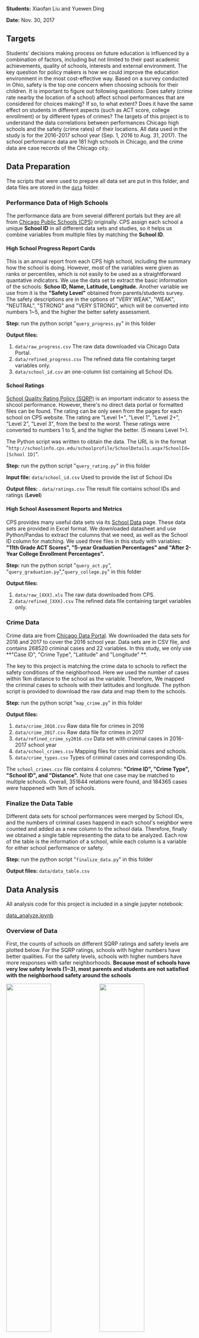 
**Students:** Xiaofan Liu and Yuewen Ding

**Date:** Nov. 30, 2017

## Targets

Students’ decisions making process on future education is influenced by a combination of factors, including but not limited to their past academic achievements, quality of schools, interests and external environment. The key question for policy makers is how we could improve the education environment in the most cost-effective way. Based on a survey conducted in Ohio, safety is the top one concern when choosing schools for their children. It is important to figure out following questions: Does safety (crime rate nearby the location of a school) affect school performances that are considered for choices making? If so, to what extent? Does it have the same effect on students in different aspects (such as ACT score, college enrollment) or by different types of crimes? The targets of this project is to understand the data correlations between performances Chicago high schools and the safety (crime rates) of their locations. All data used in the study is for the 2016-2017 school year (Sep. 1, 2016 to Aug. 31, 2017). The school performance data are 181 high schools in Chicago, and the crime data are case records of the Chicago city.

## Data Preparation

The scripts that were used to prepare all data set are put in this folder, and data files are stored in the [`data`](https://github.com/yuewending/PPHA30550_Final_Project/blob/master/data) folder.

### Performance Data of High Schools

The performance data are from several different portals but they are all from [Chicago Public Schools (CPS)](http://www.cps.edu/) originally. CPS assign each school a unique **School ID** in all different data sets and studies, so it helps us combine variables from multiple files by matching the **School ID**.

#### High School Progress Report Cards

This is an annual report from each CPS high school, including the summary how the school is doing. However, most of the variables were given as ranks or percentiles, which is not easily to be used as a straightforward quantative indicators. We use the data set to extract the basic information of the schools: **Schoo ID, Name, Latitude, Longitude.** Another variable we use from it is the **"Safety Level"** obtained from parents/students survey. The safety descriptions are in the options of "VERY WEAK", "WEAK", "NEUTRAL", "STRONG" and "VERY STRONG", which will be converted into numbers 1~5, and the higher the better safety assessment.

**Step:** run the python script "`query_progress.py`" in this folder

**Output files:** 
  1. `data/raw_progress.csv` The raw data downloaded via Chicago Data Portal.
  2. `data/refined_progress.csv` The refined data file containing target variables only.
  3. `data/school_id.csv` an one-column list containing all School IDs.
  
  
  
#### School Ratings

[School Quality Rating Policy (SQRP)](http://cps.edu/Performance/Pages/PerformancePolicy.aspx) is an important indicator to assess the shcool performance. However, there's no direct data portal or formatted files can be found. The rating can be only seen from the pages for each school on CPS website. The rating are "Level 1+", "Level 1", "Level 2+", "Level 2", "Level 3", from the best to the worst. These ratings were converted to numbers 1 to 5, and the higher the better. (5 means Level 1+).

The Python script was written to obtain the data. The URL is in the format "`http://schoolinfo.cps.edu/schoolprofile/SchoolDetails.aspx?SchoolId=[School ID]`".

**Step:** run the python script "`query_rating.py`" in this folder

**Input file:** `data/school_id.csv` Used to provide the list of School IDs

**Output files:** . `data/ratings.csv` The result file contains school IDs and ratings (**Level**)




#### High School Assessment Reports and Metrics

CPS provides many useful data sets via its [School Data](http://cps.edu/SchoolData/Pages/SchoolData.aspx) page. These data sets are provided in Excel format. We downloaded datasheet and use Python/Pandas to extract the columns that we need, as well as the School ID column for matching. We used three files in this study with variables: **"11th Grade ACT Scores", "5-year Graduation Percentages" and "After 2-Year College Enrollment Percentages".**

**Step:** run the python script "`query_act.py`", "`query_graduation.py`","`query_college.py`" in this folder

**Output files:** 
  1. `data/raw_[XXX].xls` The raw data downloaded from CPS.
  2. `data/refined_[XXX].csv` The refined data file containing target variables only.


### Crime Data

Crime data are from [Chicago Data Portal](https://data.cityofchicago.org). We downloaded the data sets for 2016 and 2017 to cover the 2016 school year. Data sets are in CSV file, and contains 268520 criminal cases and 22 variables. In this study, we only use **"Case ID", "Crime Type", "Latitude" and "Longitude" **.

The key to this project is matching the crime data to schools to reflect the safety conditions of the neighborhood. Here we used the number of cases within 1km distance to the school as the variable. Therefore, We mapped the criminal cases to schools with their latitudes and longitude. The python script is provided to download the raw data and map them to the schools.

**Step:** run the python script "`map_crime.py`" in this folder

**Output files:** 
  1. `data/crime_2016.csv` Raw data file for crimes in 2016
  2. `data/crime_2017.csv` Raw data file for crimes in 2017
  3. `data/refined_crime_sy2016.csv` Data set with criminal cases in 2016-2017 school year
  4. `data/school_crimes.csv` Mapping files for criminial cases and schools.
  5. `data/crime_types.csv` Types of criminal cases and corresponding IDs.

The `school_crimes.csv` file contains 4 columns: **"Crime ID", "Crime Type", "School ID", and "Distance".** Note that one case may be matched to multiple schools. Overall, 351644 relations were found, and 184365 cases were happened with 1km of schools.

### Finalize the Data Table

Different data sets for school performances were merged by School IDs, and the numbers of criminal cases happend in each school's neighbor were counted and added as a new column to the school data. Therefore, finally we obtained a single table representing the data to be analyzed. Each row of the table is the information of a school, while each column is a variable for either school performance or safety.

**Step:** run the python script "`finalize_data.py`" in this folder

**Output files:** `data/data_table.csv`



## Data Analysis

All analysis code for this project is included in a single jupyter notebook:

[data_analyze.ipynb](https://github.com/yuewending/PPHA30550_Final_Project/blob/master/data_analyze.ipynb)

### Overview of Data

First, the counts of schools on different SQRP ratings and safety levels are plotted below. For the SQRP ratings, schools with higher numbers have better qualities. For the safety levels, schools with higher numbers have more responses with safer neighborhoods. **Because most of schools have very low safety levels (1~3), most parents and students are not satisfied with the neighborhood safety around the schools**

<img src="data_analyze/output_5_1.png" width="49%"> <img src="data_analyze/output_6_1.png" width="49%">

Then, counts of schools with different performance variables are shown below. These plots can reflect the overall performances of Chicago high schools.

<img src="data_analyze/output_8_1.png" width="32%"> <img src="data_analyze/output_8_2.png" width="32%"> <img src="data_analyze/output_8_3.png" width="32%">

Last, the crime data are visualized below. Left is the counts histogram categoried by number of crimes. Most of neighborhoods nearby high schools have less than 3000 crime reports over the year (left). The right panel is the geographic plotting of the schools on the Chicago map, and the colors represent the number of crime reports. It demostrate a strong clusterring pattern. Mid-west region has the most dangerous neighborhoods, while the safest neighborhoods are near the north and south border of Chicago.

<img src="data_analyze/output_8_3.png" width="58%"> <img src="data_analyze/output_16_0.png" width="40%">

The schools in the safest neighborhoods are:

Short_Name | Level | Safety_Level | Total_Crimes
-----------| ----- | ------------ | ------------
OMBUDSMAN - NORTHWEST HS | NaN | 3.0 | 81.0
CHICAGO AGRICULTURE HS | 5.0 | 3.0 | 154.0
CICS - NORTHTOWN HS | 5.0 | 3.0 | 234.0
WASHINGTON HS | 4.0 | 2.0 | 279.0
SOCIAL JUSTICE HS | 3.0 | 2.0 | 285.0
PATHWAYS - ASHBURN HS | NaN | 4.0 | 332.0
TAFT HS | 4.0 | 2.0 | 345.0
WORLD LANGUAGE HS | 5.0 | 2.0 | 345.0
YCCS - OLIVE HARVEY | NaN | 2.0 | 350.0
MULTICULTURAL HS | 3.0 | 2.0 | 397.0

The schools in the most dangerous neighborhoods are:

Short_Name | Level | Safety_Level | Total_Crimes
-----------| ----- | ------------ | ------------
NOBLE - DRW HS | 3.0 | 2.0 | 4549.0
YCCS - CCA ACADEMY | NaN | 2.0 | 4536.0
YCCS - SCHOLASTIC ACHIEVEMENT | NaN | 2.0 | 4444.0
MAGIC JOHNSON - N LAWNDALE HS | NaN | 3.0 | 4177.0
AUSTIN CCA HS | 2.0 | 1.0 | 4173.0
NOBLE - ROWE CLARK HS | 3.0 | 1.0 | 4045.0
NORTH LAWNDALE - CHRISTIANA HS | 2.0 | 1.0 | 4009.0
LEGAL PREP HS | 3.0 | 2.0 | 3978.0
YCCS - AUSTIN CAREER | NaN | 2.0 | 3630.0
HIRSCH HS | 2.0 | 3.0 | 3362.0

### Scatter Matrix Analysis of Selected Variables

The pair-wise scatter plots are shown below for performance variables and the total crime predictor. Strong correlations can be observed from the performance variables (ACT, Graudation and College enrollment). It implies that the three variables we selected are good indicator to assess the qualities of high schools, and their trends are in good agreement.

<img src="data_analyze/output_20_1.png" width="65%">

### Regressions on Total Crimes

Regression analysis with OLS method was used on the varible of total crimes. The plots and trend lines for the four performance variables are shown below. All of them display clear trends that higher crime rates will lower the performance.

<img src="data_analyze/output_24_1.png" width="49%"> <img src="data_analyze/output_26_1.png" width="49%">

<img src="data_analyze/output_27_1.png" width="49%"> <img src="data_analyze/output_28_1.png" width="49%">

The statistics parameters are summarized in the table below. All the slope coeffients are negative and statistically significant (>95% probabilities that the true values are not zero).

Dependent | Slope | T-value | Pr | R-square
--------- | ----- | ------- | -- | --------
SQRP rating | -0.0003 | -3.130 | 0.002 | 0.075
ACT Score | -0.0005 | -2.832 | 0.005 | 0.050
Graduation rate | -0.0034 | -2.858 | 0.005 | 0.069
College rate | -0.0049 | -2.493 | 0.014 | 0.043

### Multivariable Regressions on Differnt Types of Crimes

The results of multivariable regressions on different types of crimes are listed below. Statistically significant dependences can be only found with the type of battery crimes to the performances of SQRP rating, ACT score and College enrollment percentage. No dependence can be found for the graduation rate.

**SQRP** | coef | std err | t | Pr | \[0.025 | 0.975\]
-------- | ---- | ------- | - | -- | ------ | ------
Intercept | 3.7039 | 0.335 | 11.043 | 0.000 | 3.038 | 4.370
Total_Thefts | 5.327e-05 | 0.001 | 0.084 | 0.934 | -0.001 | 0.001
Total_Batteries | -0.0040 | 0.003 | -1.567 | 0.120 | -0.009 | 0.001
Total_Assaults | 0.0044 | 0.006 | 0.685 | 0.495 | -0.008 | 0.017
Total_Robberies | 0.0057 | 0.005 | 1.228 | 0.222 | -0.003 | 0.015
Total_Weapon_Violations | 0.0005 | 0.008 | 0.062 | 0.951 | -0.016 | 0.017
Total_Homicides | -0.0165 | 0.038 | -0.432 | 0.666 | -0.092 | 0.059

**ACT Score** | coef | std err | t | Pr | \[0.025 | 0.975\]
------------- | ---- | ------- | - | -- | ------ | ------
Intercept | 16.3955 | 0.578 | 28.347 | 0.000 | 15.251 | 17.540
Total_Thefts | 0.0021 | 0.001 | 1.862 | 0.065 | -0.000 | 0.004
Total_Batteries | -0.0098 | 0.004 | -2.216 | 0.029 | -0.019 | -0.001
Total_Assaults | 0.0178 | 0.011 | 1.603 | 0.112 | -0.004 | 0.040
Total_Robberies | 0.0012 | 0.008 | 0.160 | 0.873 | -0.014 | 0.017
Total_Weapon_Violations | 0.0024 | 0.013 | 0.175 | 0.861 | -0.024 | 0.029
Total_Homicides | 0.0036 | 0.065 | 0.056 | 0.956 | -0.125 | 0.132

**Grad. Rate** | coef | std err | t | Pr | \[0.025 | 0.975\]
-------------- | ---- | ------- | - | -- | ------ | ------
Intercept | 82.9635 | 3.652 | 22.714 | 0.000 | 75.701 | 90.226
Total_Thefts | 0.0019 | 0.008 | 0.245 | 0.807 | -0.013 | 0.017
Total_Batteries | -0.0289 | 0.028 | -1.041 | 0.301 | -0.084 | 0.026
Total_Assaults | -0.0025 | 0.068 | -0.036 | 0.971 | -0.139 | 0.134
Total_Robberies | 0.0484 | 0.053 | 0.913 | 0.364 | -0.057 | 0.154
Total_Weapon_Violations | 0.1191 | 0.090 | 1.321 | 0.190 | -0.060 | 0.298
Total_Homicides | -0.7393 | 0.424 | -1.746 | 0.085 | -1.581 | 0.103

**Col. Pct.** | coef | std err | t | Pr | \[0.025 | 0.975\]
------------- | ---- | ------- | - | -- | ------ | ------
Intercept | 49.7486 | 6.235 | 7.978 | 0.000 | 37.393 | 62.104
Total_Thefts | 0.0277 | 0.013 | 2.093 | 0.039 | 0.001 | 0.054
Total_Batteries | -0.1129 | 0.046 | -2.478 | 0.015 | -0.203 | -0.023
Total_Assaults | 0.2278 | 0.115 | 1.987 | 0.049 | 0.001 | 0.455
Total_Robberies | -0.0710 | 0.088 | -0.809 | 0.420 | -0.245 | 0.103
Total_Weapon_Violations | 0.1251 | 0.140 | 0.894 | 0.373 | -0.152 | 0.402
Total_Homicides | 0.0288 | 0.695 | 0.041 | 0.967 | -1.348 | 1.406
